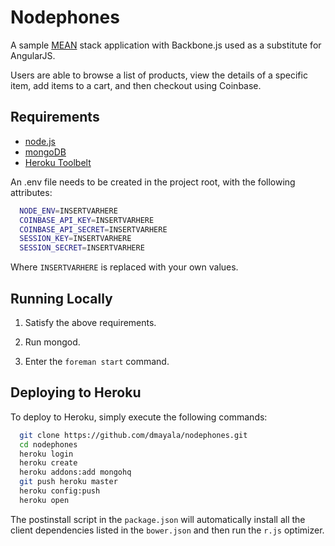 # Nodephones 

A sample [MEAN](http://blog.mongodb.org/post/49262866911/the-mean-stack-mongodb-expressjs-angularjs-and) stack application with Backbone.js used as a substitute for AngularJS.

Users are able to browse a list of products, view the details of a specific item, add items to a cart, and then checkout using Coinbase.

## Requirements
  - [node.js](http://nodejs.org/)
  - [mongoDB](http://www.mongodb.org/)
  - [Heroku Toolbelt](https://toolbelt.heroku.com/)

An .env file needs to be created in the project root, with the following attributes:

```sh
  NODE_ENV=INSERTVARHERE
  COINBASE_API_KEY=INSERTVARHERE
  COINBASE_API_SECRET=INSERTVARHERE
  SESSION_KEY=INSERTVARHERE
  SESSION_SECRET=INSERTVARHERE
``` 

Where ```INSERTVARHERE``` is replaced with your own values.

## Running Locally
  1. Satisfy the above requirements.

  2. Run mongod.

  3. Enter the ```foreman start``` command.

## Deploying to Heroku
To deploy to Heroku, simply execute the following commands:

```sh
  git clone https://github.com/dmayala/nodephones.git
  cd nodephones
  heroku login
  heroku create
  heroku addons:add mongohq 
  git push heroku master
  heroku config:push
  heroku open
``` 

The postinstall script in the ```package.json``` will automatically install all the client dependencies listed in the ```bower.json``` and then run the ```r.js``` optimizer.

